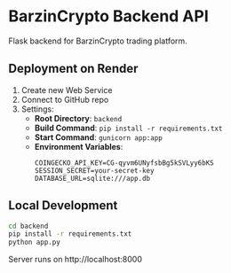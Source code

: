 # BarzinCrypto Backend API

Flask backend for BarzinCrypto trading platform.

## Deployment on Render

1. Create new Web Service
2. Connect to GitHub repo
3. Settings:
   - **Root Directory**: `backend`
   - **Build Command**: `pip install -r requirements.txt`
   - **Start Command**: `gunicorn app:app`
   - **Environment Variables**:
     ```
     COINGECKO_API_KEY=CG-qyvm6UNyfsbBg5kSVLyy6bKS
     SESSION_SECRET=your-secret-key
     DATABASE_URL=sqlite:///app.db
     ```

## Local Development

```bash
cd backend
pip install -r requirements.txt
python app.py
```

Server runs on http://localhost:8000
